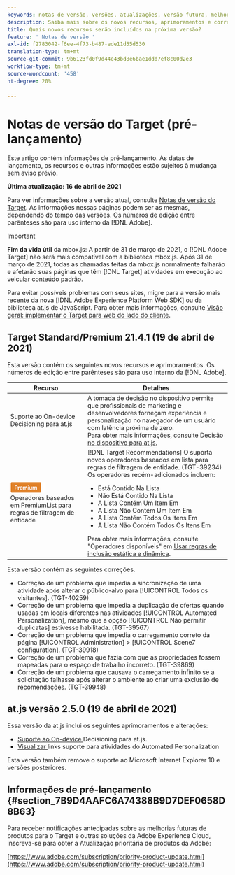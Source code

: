 ```yaml
---
keywords: notas de versão, versões, atualizações, versão futura, melhorias, novos recursos, correções, atualizações, pré-lançamento
description: Saiba mais sobre os novos recursos, aprimoramentos e correções incluídos na próxima versão do Adobe Target, incluindo SDKs, APIs e bibliotecas JavaScript.
title: Quais novos recursos serão incluídos na próxima versão?
feature: ' Notas de versão '
exl-id: f2783042-f6ee-4f73-b487-ede11d55d530
translation-type: tm+mt
source-git-commit: 9b6123fd0f9d44e43bd8e6bae1ddd7ef8c00d2e3
workflow-type: tm+mt
source-wordcount: '458'
ht-degree: 20%

---
```


# Notas de versão do Target (pré-lançamento)

Este artigo contém informações de pré-lançamento. As datas de lançamento, os recursos e outras informações estão sujeitos à mudança sem aviso prévio.

**Última atualização: 16 de abril de 2021**

Para ver informações sobre a versão atual, consulte [Notas de versão do Target](release-notes.md). As informações nessas páginas podem ser as mesmas, dependendo do tempo das versões. Os números de edição entre parênteses são para uso interno da [!DNL Adobe].

>[!IMPORTANT]
>
>**Fim da vida útil** da mbox.js: A partir de 31 de março de 2021, o  [!DNL Adobe Target] não será mais compatível com a biblioteca mbox.js. Após 31 de março de 2021, todas as chamadas feitas da mbox.js normalmente falharão e afetarão suas páginas que têm [!DNL Target] atividades em execução ao veicular conteúdo padrão.
>
>Para evitar possíveis problemas com seus sites, migre para a versão mais recente da nova [!DNL Adobe Experience Platform Web SDK] ou da biblioteca at.js de JavaScript. Para obter mais informações, consulte [Visão geral: implementar o Target para web do lado do cliente](/help/c-implementing-target/c-implementing-target-for-client-side-web/implement-target-for-client-side-web.md).

## Target Standard/Premium 21.4.1 (19 de abril de 2021)

Esta versão contém os seguintes novos recursos e aprimoramentos. Os números de edição entre parênteses são para uso interno da [!DNL Adobe].

| Recurso | Detalhes |
| --- | --- |
| Suporte ao On-device Decisioning para at.js | A tomada de decisão no dispositivo permite que profissionais de marketing e desenvolvedores forneçam experiência e personalização no navegador de um usuário com latência próxima de zero.<br>Para obter mais informações, consulte Decisão  [no dispositivo para at.js.](/help/c-implementing-target/c-implementing-target-for-client-side-web/on-device-decisioning/on-device-decisioning.md) |
| ![](/help/assets/premium.png) Operadores baseados em PremiumList para regras de filtragem de entidade | [!DNL Target Recommendations] O suporta novos operadores baseados em lista para regras de filtragem de entidade. (TGT-39234)<br>Os operadores recém-adicionados incluem:<br><ul><li>Está Contido Na Lista</li><li>Não Está Contido Na Lista</li><li>A Lista Contém Um Item Em</li><li>A Lista Não Contém Um Item Em</li><li>A Lista Contém Todos Os Itens Em</li><li>A Lista Não Contém Todos Os Itens Em</li></ul>Para obter mais informações, consulte &quot;Operadores disponíveis&quot; em [Usar regras de inclusão estática e dinâmica](/help/c-recommendations/c-algorithms/use-dynamic-and-static-inclusion-rules.md#operators). |

Esta versão contém as seguintes correções.

* Correção de um problema que impedia a sincronização de uma atividade após alterar o público-alvo para [!UICONTROL Todos os visitantes]. (TGT-40259)
* Correção de um problema que impedia a duplicação de ofertas quando usadas em locais diferentes nas atividades [!UICONTROL Automated Personalization], mesmo que a opção [!UICONTROL Não permitir duplicatas] estivesse habilitada. (TGT-39567)
* Correção de um problema que impedia o carregamento correto da página [!UICONTROL Administration] > [!UICONTROL Scene7 configuration]. (TGT-39918)
* Correção de um problema que fazia com que as propriedades fossem mapeadas para o espaço de trabalho incorreto. (TGT-39869)
* Correção de um problema que causava o carregamento infinito se a solicitação falhasse após alterar o ambiente ao criar uma exclusão de recomendações. (TGT-39948)

## at.js versão 2.5.0 (19 de abril de 2021)

Essa versão da at.js inclui os seguintes aprimoramentos e alterações:

* [Suporte ao On-device ](/help/c-implementing-target/c-implementing-target-for-client-side-web/on-device-decisioning/on-device-decisioning.md) Decisioning para at.js.
* [Visualizar ](/help/c-activities/c-activity-qa/activity-qa.md) links suporte para atividades do Automated Personalization

Esta versão também remove o suporte ao Microsoft Internet Explorer 10 e versões posteriores.

## Informações de pré-lançamento {#section_7B9D4AAFC6A74388B9D7DEF0658D8B63}

Para receber notificações antecipadas sobre as melhorias futuras de produtos para o Target e outras soluções da Adobe Experience Cloud, inscreva-se para obter a Atualização prioritária de produtos da Adobe:

[https://www.adobe.com/subscription/priority-product-update.html](https://www.adobe.com/subscription/priority-product-update.html)
